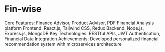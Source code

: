 # Fin-wise
Core Features: Finance Advisor, Product Advisor, PDF Financial Analysis platform Frontend: React.js, Tailwind CSS, Redux Backend: Node.js, Express.js, MongoDB Key Technologies: RESTful APIs, JWT Authentication, Financial Data Integration Achievements: Developed personalized financial recommendation system with microservices architecture
